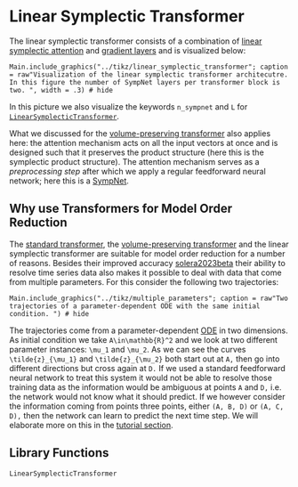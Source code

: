 # Linear Symplectic Transformer

The linear symplectic transformer consists of a combination of [linear symplectic attention](@ref "Linear Symplectic Attention") and [gradient layers](@ref "SympNet Gradient Layer") and is visualized below:

```@example
Main.include_graphics("../tikz/linear_symplectic_transformer"; caption = raw"Visualization of the linear symplectic transformer architecutre. In this figure the number of SympNet layers per transformer block is two. ", width = .3) # hide
```

In this picture we also visualize the keywords `n_sympnet` and ``L`` for [`LinearSymplecticTransformer`](@ref).

What we discussed for the [volume-preserving transformer](@ref "Volume-Preserving Transformer") also applies here: the attention mechanism acts on all the input vectors at once and is designed such that it preserves the product structure (here this is the symplectic product structure). The attention mechanism serves as a *preprocessing step* after which we apply a regular feedforward neural network; here this is a [SympNet](@ref "SympNet Architecture").

## Why use Transformers for Model Order Reduction

The [standard transformer](@ref "Standard Transformer"), the [volume-preserving transformer](@ref "Volume-Preserving Transformer") and the linear symplectic transformer are suitable for model order reduction for a number of reasons. Besides their improved accuracy [solera2023beta](@cite) their ability to resolve time series data also makes it possible to deal with data that come from multiple parameters. For this consider the following two trajectories:


```@example
Main.include_graphics("../tikz/multiple_parameters"; caption = raw"Two trajectories of a parameter-dependent ODE with the same initial condition. ") # hide
```

The trajectories come from a parameter-dependent [ODE](@ref "The Existence-And-Uniqueness Theorem") in two dimensions. As initial condition we take ``A\in\mathbb{R}^2`` and we look at two different parameter instances: ``\mu_1`` and ``\mu_2``. As we can see the curves ``\tilde{z}_{\mu_1}`` and ``\tilde{z}_{\mu_2}`` both start out at ``A,`` then go into different directions but cross again at ``D.`` If we used a standard feedforward neural network to treat this system it would not be able to resolve those training data as the information would be ambiguous at points ``A`` and ``D,`` i.e. the network would not know what it should predict. If we however consider the information coming from points three points, either ``(A, B, D)`` or ``(A, C, D),`` then the network can learn to predict the next time step. We will elaborate more on this in the [tutorial section](@ref "Comparing Different `VolumePreservingAttention` Mechanisms").

## Library Functions

```@docs
LinearSymplecticTransformer
```